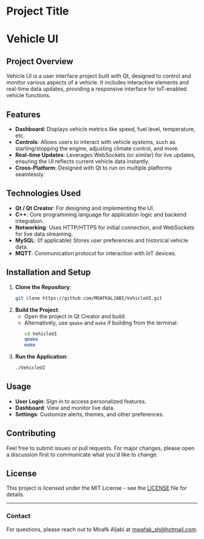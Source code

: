 # Project Title
# Vehicle UI

## Project Overview
Vehicle UI is a user interface project built with Qt, designed to control and monitor various aspects of a vehicle. It includes interactive elements and real-time data updates, providing a responsive interface for IoT-enabled vehicle functions.

## Features
- **Dashboard**: Displays vehicle metrics like speed, fuel level, temperature, etc.
- **Controls**: Allows users to interact with vehicle systems, such as starting/stopping the engine, adjusting climate control, and more.
- **Real-time Updates**: Leverages WebSockets (or similar) for live updates, ensuring the UI reflects current vehicle data instantly.
- **Cross-Platform**: Designed with Qt to run on multiple platforms seamlessly.

## Technologies Used
- **Qt / Qt Creator**: For designing and implementing the UI.
- **C++**: Core programming language for application logic and backend integration.
- **Networking**: Uses HTTP/HTTPS for initial connection, and WebSockets for live data streaming.
- **MySQL**: (If applicable) Stores user preferences and historical vehicle data.
- **MQTT**: Communication protocol for interaction with IoT devices.

## Installation and Setup
1. **Clone the Repository**:
    ```bash
    git clone https://github.com/MOAFKALJABI/VehicleUI.git
    ```
2. **Build the Project**:
   - Open the project in Qt Creator and build.
   - Alternatively, use `qmake` and `make` if building from the terminal:
     ```bash
     cd VehicleUI
     qmake
     make
     ```
3. **Run the Application**:
    ```bash
    ./VehicleUI
    ```

## Usage
- **User Login**: Sign in to access personalized features.
- **Dashboard**: View and monitor live data.
- **Settings**: Customize alerts, themes, and other preferences.

## Contributing
Feel free to submit issues or pull requests. For major changes, please open a discussion first to communicate what you'd like to change.

## License
This project is licensed under the MIT License - see the [LICENSE](LICENSE) file for details.

---

### Contact
For questions, please reach out to Moafk Aljabi at [mwa﻿fak_sh@hotmail.com](mailto:mwa﻿fak_sh@hotmail.com).
